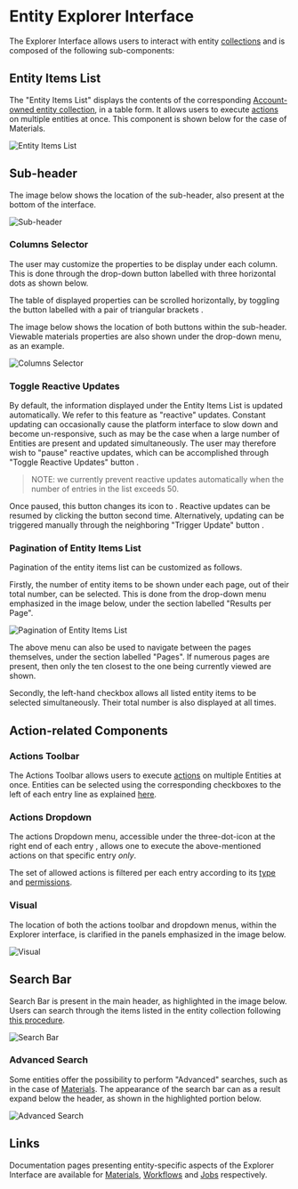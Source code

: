 # Entity Explorer Interface

The Explorer Interface allows users to interact with entity [collections](../../accounts/collections.md) and is composed of the following sub-components: 

## Entity Items List

The "Entity Items List" displays the contents of the corresponding [Account-owned entity collection](../../accounts/collections.md), in a table form. It allows users to execute [actions](../../entities-general/actions/overview.md) on multiple entities at once. This component is shown below for the case of Materials.

![Entity Items List](../../images/entities-general/materials-list.png "Entity Items List")

## Sub-header

The image below shows the location of the sub-header, also present at the bottom of the interface.

![Sub-header](../../images/entities-general/sub-header.png "Sub-header")

### Columns Selector 

The user may customize the properties to be display under each column. This is done through the drop-down button labelled with three horizontal dots <i class="zmdi zmdi-more zmdi-hc-border"></i> as shown below. 

The table of displayed properties can be scrolled horizontally, by toggling the button labelled with a pair of triangular brackets <i class="zmdi zmdi-hc-rotate-90 zmdi-unfold-more"></i>.

The image below shows the location of both buttons within the sub-header. Viewable materials properties are also shown under the drop-down menu, as an example.

![Columns Selector](../../images/entities-general/properties-dropdown.png "Columns Selector")

### Toggle Reactive Updates

By default, the information displayed under the Entity Items List is updated automatically. We refer to this feature as "reactive" updates. Constant updating can occasionally cause the platform interface to slow down and become un-responsive, such as may be the case when a large number of Entities are present and updated simultaneously. The user may therefore wish to "pause" reactive updates, which can be accomplished through "Toggle Reactive Updates" button <i class="zmdi zmdi-pause-circle-outline"></i>. 

> NOTE: we currently prevent reactive updates automatically when the number of entries in the list exceeds 50.

Once paused, this button changes its icon to <i class="zmdi zmdi-play-circle"></i>. Reactive updates can be resumed by clicking the button second time. Alternatively, updating can be triggered manually through the neighboring "Trigger Update" button <i class="zmdi zmdi-rotate-left"></i>.

### Pagination of Entity Items List

Pagination of the entity items list can be customized as follows. 

Firstly, the number of entity items to be shown under each page, out of their total number, can be selected. This is done from the drop-down menu emphasized in the image below, under the section labelled "Results per Page".

![Pagination of Entity Items List](../../images/entities-general/number-items.png "Pagination of Entity Items List")

The above menu can also be used to navigate between the pages themselves, under the section labelled "Pages". If numerous pages are present, then only the ten closest to the one being currently viewed are shown.

Secondly, the left-hand checkbox allows all listed entity items to be selected simultaneously. Their total number is also displayed at all times.

## Action-related Components

### Actions Toolbar

The Actions Toolbar allows users to execute [actions](../actions/overview.md) on multiple Entities at once. Entities can be selected using the corresponding checkboxes to the left of each entry line as explained [here](../actions/select.md). 

### Actions Dropdown

The actions Dropdown menu, accessible under the three-dot-icon at the right end of each entry <i class="zmdi zmdi-more-vert zmdi-hc-border"></i>, allows one to execute the above-mentioned actions on that specific entry *only*. 

The set of allowed actions is filtered per each entry according to its [type](../../entities-general/overview.md) and [permissions](../../entities-general/permissions.md).

### Visual

The location of both the actions toolbar and dropdown menus, within the Explorer interface, is clarified in the panels emphasized in the image below.

![Visual](../../images/entities-general/workflow-actions-menus.png "Visual")

## Search Bar

Search Bar <i class="zmdi zmdi-search zmdi-hc-border"></i> is present in the main header, as highlighted in the image below. Users can search through the items listed in the entity collection following [this procedure](../actions/search.md).

![Search Bar](../../images/entities-general/search-bar-explorer.png "Search Bar")

### Advanced Search

Some entities offer the possibility to perform "Advanced" searches, such as in the case of [Materials](../../entities-general/actions/advanced-search.md). The appearance of the search bar can as a result expand below the header, as shown in the highlighted portion below.

![Advanced Search](../../images/entities-general/search-advanced-explorer.png "Advanced Search")

## Links

Documentation pages presenting entity-specific aspects of the Explorer Interface are available for [Materials](../../materials/ui/explorer.md), [Workflows](../../workflows/ui/explorer.md) and [Jobs](../../jobs/ui/explorer.md) respectively.
